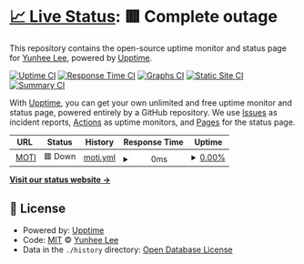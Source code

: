 # [📈 Live Status](https://Yuni-Q.github.io/upptime): <!--live status--> **🟥 Complete outage**

This repository contains the open-source uptime monitor and status page for [Yunhee Lee](https://yuni-q.github.io/), powered by [Upptime](https://github.com/upptime/upptime).

[![Uptime CI](https://github.com/Yuni-Q/upptime/workflows/Uptime%20CI/badge.svg)](https://github.com/Yuni-Q/upptime/actions?query=workflow%3A%22Uptime+CI%22)
[![Response Time CI](https://github.com/Yuni-Q/upptime/workflows/Response%20Time%20CI/badge.svg)](https://github.com/Yuni-Q/upptime/actions?query=workflow%3A%22Response+Time+CI%22)
[![Graphs CI](https://github.com/Yuni-Q/upptime/workflows/Graphs%20CI/badge.svg)](https://github.com/Yuni-Q/upptime/actions?query=workflow%3A%22Graphs+CI%22)
[![Static Site CI](https://github.com/Yuni-Q/upptime/workflows/Static%20Site%20CI/badge.svg)](https://github.com/Yuni-Q/upptime/actions?query=workflow%3A%22Static+Site+CI%22)
[![Summary CI](https://github.com/Yuni-Q/upptime/workflows/Summary%20CI/badge.svg)](https://github.com/Yuni-Q/upptime/actions?query=workflow%3A%22Summary+CI%22)

With [Upptime](https://upptime.js.org), you can get your own unlimited and free uptime monitor and status page, powered entirely by a GitHub repository. We use [Issues](https://github.com/Yuni-Q/upptime/issues) as incident reports, [Actions](https://github.com/Yuni-Q/upptime/actions) as uptime monitors, and [Pages](https://Yuni-Q.github.io/upptime) for the status page.

<!--start: status pages-->
<!-- This summary is generated by Upptime (https://github.com/upptime/upptime) -->
<!-- Do not edit this manually, your changes will be overwritten -->
<!-- prettier-ignore -->
| URL | Status | History | Response Time | Uptime |
| --- | ------ | ------- | ------------- | ------ |
| <img alt="" src="https://icons.duckduckgo.com/ip3/moti.company.ico" height="13"> [MOTI](https://moti.company/health) | 🟥 Down | [moti.yml](https://github.com/Yuni-Q/upptime/commits/HEAD/history/moti.yml) | <details><summary><img alt="Response time graph" src="./graphs/moti/response-time-week.png" height="20"> 0ms</summary><br><a href="https://Yuni-Q.github.io/upptime/history/moti"><img alt="Response time 644" src="https://img.shields.io/endpoint?url=https%3A%2F%2Fraw.githubusercontent.com%2FYuni-Q%2Fupptime%2FHEAD%2Fapi%2Fmoti%2Fresponse-time.json"></a><br><a href="https://Yuni-Q.github.io/upptime/history/moti"><img alt="24-hour response time 0" src="https://img.shields.io/endpoint?url=https%3A%2F%2Fraw.githubusercontent.com%2FYuni-Q%2Fupptime%2FHEAD%2Fapi%2Fmoti%2Fresponse-time-day.json"></a><br><a href="https://Yuni-Q.github.io/upptime/history/moti"><img alt="7-day response time 0" src="https://img.shields.io/endpoint?url=https%3A%2F%2Fraw.githubusercontent.com%2FYuni-Q%2Fupptime%2FHEAD%2Fapi%2Fmoti%2Fresponse-time-week.json"></a><br><a href="https://Yuni-Q.github.io/upptime/history/moti"><img alt="30-day response time 779" src="https://img.shields.io/endpoint?url=https%3A%2F%2Fraw.githubusercontent.com%2FYuni-Q%2Fupptime%2FHEAD%2Fapi%2Fmoti%2Fresponse-time-month.json"></a><br><a href="https://Yuni-Q.github.io/upptime/history/moti"><img alt="1-year response time 661" src="https://img.shields.io/endpoint?url=https%3A%2F%2Fraw.githubusercontent.com%2FYuni-Q%2Fupptime%2FHEAD%2Fapi%2Fmoti%2Fresponse-time-year.json"></a></details> | <details><summary><a href="https://Yuni-Q.github.io/upptime/history/moti">0.00%</a></summary><a href="https://Yuni-Q.github.io/upptime/history/moti"><img alt="All-time uptime 97.32%" src="https://img.shields.io/endpoint?url=https%3A%2F%2Fraw.githubusercontent.com%2FYuni-Q%2Fupptime%2FHEAD%2Fapi%2Fmoti%2Fuptime.json"></a><br><a href="https://Yuni-Q.github.io/upptime/history/moti"><img alt="24-hour uptime 0.00%" src="https://img.shields.io/endpoint?url=https%3A%2F%2Fraw.githubusercontent.com%2FYuni-Q%2Fupptime%2FHEAD%2Fapi%2Fmoti%2Fuptime-day.json"></a><br><a href="https://Yuni-Q.github.io/upptime/history/moti"><img alt="7-day uptime 0.00%" src="https://img.shields.io/endpoint?url=https%3A%2F%2Fraw.githubusercontent.com%2FYuni-Q%2Fupptime%2FHEAD%2Fapi%2Fmoti%2Fuptime-week.json"></a><br><a href="https://Yuni-Q.github.io/upptime/history/moti"><img alt="30-day uptime 49.02%" src="https://img.shields.io/endpoint?url=https%3A%2F%2Fraw.githubusercontent.com%2FYuni-Q%2Fupptime%2FHEAD%2Fapi%2Fmoti%2Fuptime-month.json"></a><br><a href="https://Yuni-Q.github.io/upptime/history/moti"><img alt="1-year uptime 95.75%" src="https://img.shields.io/endpoint?url=https%3A%2F%2Fraw.githubusercontent.com%2FYuni-Q%2Fupptime%2FHEAD%2Fapi%2Fmoti%2Fuptime-year.json"></a></details>

<!--end: status pages-->

[**Visit our status website →**](https://Yuni-Q.github.io/upptime)

## 📄 License

- Powered by: [Upptime](https://github.com/upptime/upptime)
- Code: [MIT](./LICENSE) © [Yunhee Lee](https://yuni-q.github.io/)
- Data in the `./history` directory: [Open Database License](https://opendatacommons.org/licenses/odbl/1-0/)
